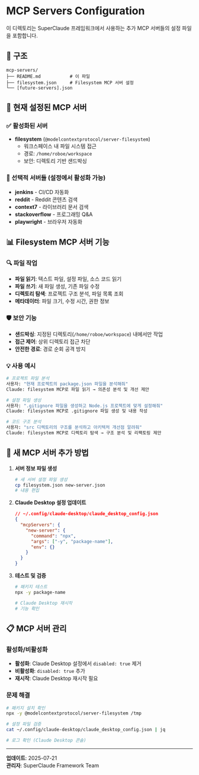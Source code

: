 # MCP Servers Configuration

이 디렉토리는 SuperClaude 프레임워크에서 사용하는 추가 MCP 서버들의 설정 파일을 포함합니다.

## 📁 구조

```
mcp-servers/
├── README.md           # 이 파일
├── filesystem.json     # Filesystem MCP 서버 설정
└── [future-servers].json
```

## 🔧 현재 설정된 MCP 서버

### ✅ 활성화된 서버
- **filesystem** (`@modelcontextprotocol/server-filesystem`)
  - 워크스페이스 내 파일 시스템 접근
  - 경로: `/home/roboe/workspace`
  - 보안: 디렉토리 기반 샌드박싱

### 🔌 선택적 서버들 (설정에서 활성화 가능)
- **jenkins** - CI/CD 자동화
- **reddit** - Reddit 콘텐츠 검색
- **context7** - 라이브러리 문서 검색
- **stackoverflow** - 프로그래밍 Q&A
- **playwright** - 브라우저 자동화

## 📊 Filesystem MCP 서버 기능

### 🔍 파일 작업
- **파일 읽기**: 텍스트 파일, 설정 파일, 소스 코드 읽기
- **파일 쓰기**: 새 파일 생성, 기존 파일 수정
- **디렉토리 탐색**: 프로젝트 구조 분석, 파일 목록 조회
- **메타데이터**: 파일 크기, 수정 시간, 권한 정보

### 🛡️ 보안 기능
- **샌드박싱**: 지정된 디렉토리(`/home/roboe/workspace`) 내에서만 작업
- **접근 제어**: 상위 디렉토리 접근 차단
- **안전한 경로**: 경로 순회 공격 방지

### 💡 사용 예시

```bash
# 프로젝트 파일 분석
사용자: "현재 프로젝트의 package.json 파일을 분석해줘"
Claude: filesystem MCP로 파일 읽기 → 의존성 분석 및 개선 제안

# 설정 파일 생성
사용자: ".gitignore 파일을 생성하고 Node.js 프로젝트에 맞게 설정해줘"
Claude: filesystem MCP로 .gitignore 파일 생성 및 내용 작성

# 코드 구조 분석
사용자: "src 디렉토리의 구조를 분석하고 아키텍처 개선점 알려줘"
Claude: filesystem MCP로 디렉토리 탐색 → 구조 분석 및 리팩토링 제안
```

## 🔧 새 MCP 서버 추가 방법

1. **서버 정보 파일 생성**
   ```bash
   # 새 서버 설정 파일 생성
   cp filesystem.json new-server.json
   # 내용 편집
   ```

2. **Claude Desktop 설정 업데이트**
   ```json
   // ~/.config/claude-desktop/claude_desktop_config.json
   {
     "mcpServers": {
       "new-server": {
         "command": "npx",
         "args": ["-y", "package-name"],
         "env": {}
       }
     }
   }
   ```

3. **테스트 및 검증**
   ```bash
   # 패키지 테스트
   npx -y package-name
   
   # Claude Desktop 재시작
   # 기능 확인
   ```

## 📋 MCP 서버 관리

### 활성화/비활성화
- **활성화**: Claude Desktop 설정에서 `disabled: true` 제거
- **비활성화**: `disabled: true` 추가
- **재시작**: Claude Desktop 재시작 필요

### 문제 해결
```bash
# 패키지 설치 확인
npx -y @modelcontextprotocol/server-filesystem /tmp

# 설정 파일 검증
cat ~/.config/claude-desktop/claude_desktop_config.json | jq

# 로그 확인 (Claude Desktop 콘솔)
```

---

**업데이트**: 2025-07-21  
**관리자**: SuperClaude Framework Team